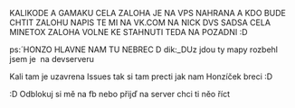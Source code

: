 KALIKODE A GAMAKU CELA ZALOHA JE NA VPS NAHRANA A KDO BUDE CHTIT ZALOHU NAPIS TE MI NA VK.COM NA NICK DVS SADSA CELA MINETOX ZALOHA VOLNE KE STAHNUTI TEDA NA POZADNI :D 


ps:´HONZO HLAVNE NAM TU NEBREC D dik:_DUz jdou ty mapy rozbehl jsem je  na devserveru




Kali tam je uzavrena Issues tak si tam precti jak nam Honzíček breci :D

:D Odblokuj si mě na fb nebo přijď na server chci ti něo říct
